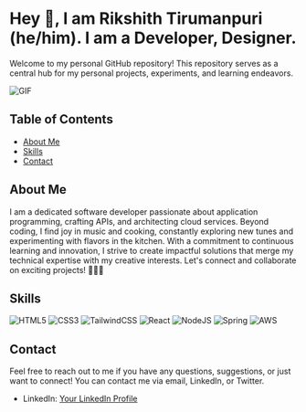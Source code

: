 # Hey 👋, I am Rikshith Tirumanpuri (he/him). I am a Developer, Designer.

Welcome to my personal GitHub repository! This repository serves as a central hub for my personal projects, experiments, and learning endeavors.

![GIF](https://media.giphy.com/media/MC6eSuC3yypCU/giphy.gif)


## Table of Contents
- [About Me](#about-me)
- [Skills](#about-me)
- [Contact](#contact)

## About Me

I am a dedicated software developer passionate about application programming, crafting APIs, and architecting cloud services. Beyond coding, I find joy in music and cooking, constantly exploring new tunes and experimenting with flavors in the kitchen. With a commitment to continuous learning and innovation, I strive to create impactful solutions that merge my technical expertise with my creative interests. Let's connect and collaborate on exciting projects! 🚀🎶🍳

## Skills
![HTML5](https://img.shields.io/badge/html5-%23E34F26.svg?style=for-the-badge&logo=html5&logoColor=white)
![CSS3](https://img.shields.io/badge/css3-%231572B6.svg?style=for-the-badge&logo=css3&logoColor=white)
![TailwindCSS](https://img.shields.io/badge/tailwindcss-%2338B2AC.svg?style=for-the-badge&logo=tailwind-css&logoColor=white)
![React](https://img.shields.io/badge/react-%2320232a.svg?style=for-the-badge&logo=react&logoColor=%2361DAFB)
![NodeJS](https://img.shields.io/badge/node.js-6DA55F?style=for-the-badge&logo=node.js&logoColor=white)
![Spring](https://img.shields.io/badge/spring-%236DB33F.svg?style=for-the-badge&logo=spring&logoColor=white)
![AWS](https://img.shields.io/badge/AWS-%23FF9900.svg?style=for-the-badge&logo=amazon-aws&logoColor=white)


## Contact

Feel free to reach out to me if you have any questions, suggestions, or just want to connect! You can contact me via email, LinkedIn, or Twitter.

- LinkedIn: [Your LinkedIn Profile](https://www.linkedin.com/in/tirumanpuri-rikshith/)
